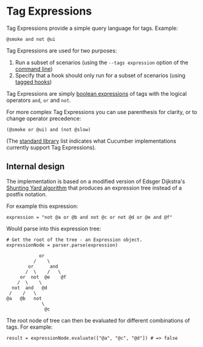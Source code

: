 # Tag Expressions

Tag Expressions provide a simple query language for tags. Example:

    @smoke and not @ui

Tag Expressions are used for two purposes:

1. Run a subset of scenarios (using the `--tags expression` option of the [command line](#))
2. Specify that a hook should only run for a subset of scenarios (using [tagged hooks](#))

Tag Expressions are simply [boolean expressions](https://en.wikipedia.org/wiki/Boolean_expression)
of tags with the logical operators `and`, `or` and `not`.

For more complex Tag Expressions you can use parenthesis for clarity, or to change operator precedence:

    (@smoke or @ui) and (not @slow)

(The [standard library](../standard-library.adoc#implementations) list indicates
what Cucumber implementations currently support Tag Expressions).

## Internal design

The implementation is based on a modified version of Edsger Dijkstra's
[Shunting Yard algorithm](https://en.wikipedia.org/wiki/Shunting-yard_algorithm)
that produces an expression tree instead of a postfix notation.

For example this expression:

    expression = "not @a or @b and not @c or not @d or @e and @f"

Would parse into this expression tree:

    # Get the root of the tree - an Expression object.
    expressionNode = parser.parse(expression)

                or
              /    \
            or      and
           /  \    /   \
         or  not  @e    @f
        /  \    \
      not  and   @d
     /    /   \
    @a   @b   not
                 \
                  @c

The root node of tree can then be evaluated for different combinations of tags.
For example:

    result = expressionNode.evaluate(["@a", "@c", "@d"]) # => false

